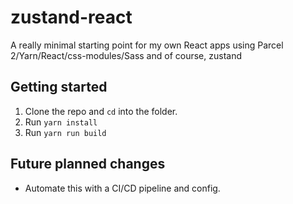 # zustand-react

A really minimal starting point for my own React apps
using Parcel 2/Yarn/React/css-modules/Sass and of course,
zustand

## Getting started

1. Clone the repo and `cd` into the folder.
2. Run `yarn install`
3. Run `yarn run build`

## Future planned changes

- Automate this with a CI/CD pipeline and config.
